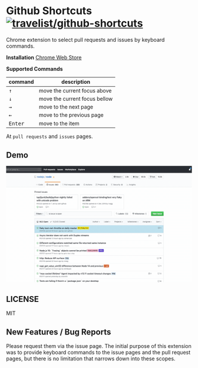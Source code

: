 # Github Shortcuts [![travelist/github-shortcuts](https://circleci.com/gh/travelist/github-shortcuts.svg?style=svg)](https://app.circleci.com/pipelines/github/travelist/github-shortcuts)



Chrome extension to select pull requests and issues by keyboard commands.

**Installation** [Chrome Web Store](https://chrome.google.com/webstore/detail/pdeaikmjefgminiagmbdhjlmoaoobbjc)

**Supported Commands**

| command | description |
|---------|-------------|
| <kbd>↑</kbd> | move the current focus above |
| <kbd>↓</kbd> | move the current focus bellow |
| <kbd>→</kbd> | move to the next page |
| <kbd>←</kbd> | move to the previous page |
| <kbd>Enter</kbd> | move to the item |

At `pull requests` and `issues` pages.

## Demo

![Alt text](https://github.com/travelist/github-shortcuts/raw/master/etc/demo-issue-list.gif)

## LICENSE

MIT

## New Features / Bug Reports

Please request them via the issue page. The initial purpose of this extension
was to provide keyboard commands to the issue pages and the pull request pages, but
there is no limitation that narrows down into these scopes.
